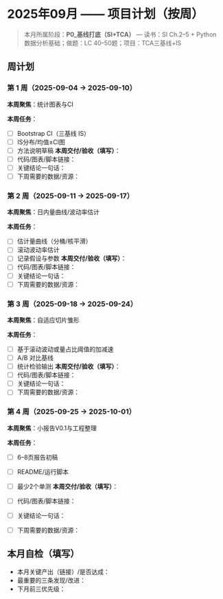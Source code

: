 # 2025年09月 —— 项目计划（按周）

> 本月所属阶段：**P0_基线打底（SI+TCA）** — 读书：SI Ch.2–5 + Python 数据分析基础；做题：LC 40–50题；项目：TCA三基线+IS

## 周计划

### 第 1 周（2025-09-04 → 2025-09-10）
**本周聚焦**：统计图表与CI

**本周任务**：
- [ ] Bootstrap CI（三基线 IS）
- [ ] IS分布/均值±CI图
- [ ] 方法说明草稿
**本周交付/验收（填写）**：
- [ ] 代码/图表/脚本链接：
- [ ] 关键结论一句话：
- [ ] 下周需要的数据/资源：

### 第 2 周（2025-09-11 → 2025-09-17）
**本周聚焦**：日内量曲线/波动率估计

**本周任务**：
- [ ] 估计量曲线（分桶/核平滑）
- [ ] 滚动波动率估计
- [ ] 记录假设与参数
**本周交付/验收（填写）**：
- [ ] 代码/图表/脚本链接：
- [ ] 关键结论一句话：
- [ ] 下周需要的数据/资源：

### 第 3 周（2025-09-18 → 2025-09-24）
**本周聚焦**：自适应切片雏形

**本周任务**：
- [ ] 基于滚动波动或量占比阈值的加减速
- [ ] A/B 对比基线
- [ ] 统计检验输出
**本周交付/验收（填写）**：
- [ ] 代码/图表/脚本链接：
- [ ] 关键结论一句话：
- [ ] 下周需要的数据/资源：

### 第 4 周（2025-09-25 → 2025-10-01）
**本周聚焦**：小报告V0.1与工程整理

**本周任务**：
- [ ] 6–8页报告初稿
- [ ] README/运行脚本
- [ ] 最少2个单测
**本周交付/验收（填写）**：
- [ ] 代码/图表/脚本链接：
- [ ] 关键结论一句话：
- [ ] 下周需要的数据/资源：


## 本月自检（填写）
- 本月关键产出（链接）/是否达成：
- 最重要的三条发现/改进：
- 下月前三优先级：
